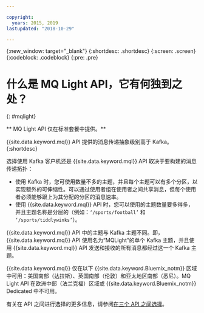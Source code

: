 ```yaml
---

copyright:
  years: 2015, 2019
lastupdated: "2018-10-29"

---
```


{:new_window: target="_blank"}
{:shortdesc: .shortdesc}
{:screen: .screen}
{:codeblock: .codeblock}
{:pre: .pre}

# 什么是 MQ Light API，它有何独到之处？
{: #mqlight}

<!-- 30/10/18: info moved to eventstreams075.md because of doc app changes -->
** MQ Light API 仅在标准套餐中提供。**
<br/>

{{site.data.keyword.mql}} API 提供的消息传递抽象级别高于 Kafka。
{:shortdesc}

选择使用 Kafka 客户机还是 {{site.data.keyword.mql}} API 取决于要构建的消息传递拓扑：

* 使用 Kafka 时，您可使用数量不多的主题，并且每个主题可以有多个分区，以实现额外的可伸缩性。可以通过使用者组在使用者之间共享消息，但每个使用者必须能够跟上为其分配的分区的消息速率。
* 使用 {{site.data.keyword.mql}} API 时，您可以使用的主题数量要多得多，并且主题名称是分层的（例如：<code>‘/sports/football’</code> 和 <code>‘/sports/tiddlywinks’</code>）。 

{{site.data.keyword.mql}} API 中的主题与 Kafka 主题不同。即，{{site.data.keyword.mql}} API 使用名为“MQLight”的单个 Kafka 主题，并且使用 {{site.data.keyword.mql}} API 发送和接收的所有消息都经过这一个 Kafka 主题。

{{site.data.keyword.mql}} 仅在以下 {{site.data.keyword.Bluemix_notm}} 区域中可用：美国南部（达拉斯）、英国南部（伦敦）和亚太地区南部（悉尼）。MQ Light API 在欧洲中部（法兰克福）区域或 {{site.data.keyword.Bluemix_notm}} Dedicated 中不可用。

<!-- begin STAGING ONLY -->
有关在 API 之间进行选择的更多信息，请参阅[在三个 API 之间选择](/docs/services/EventStreams/eventstreams087.html)。
<!-- end STAGING ONLY -->

